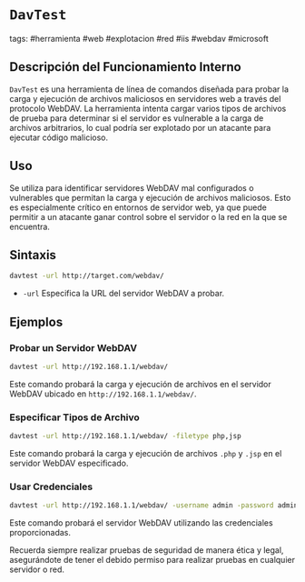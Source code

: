 #  `DavTest`

tags: #herramienta #web #explotacion #red #iis #webdav #microsoft

## Descripción del Funcionamiento Interno
`DavTest` es una herramienta de línea de comandos diseñada para probar la carga y ejecución de archivos maliciosos en servidores web a través del protocolo WebDAV. La herramienta intenta cargar varios tipos de archivos de prueba para determinar si el servidor es vulnerable a la carga de archivos arbitrarios, lo cual podría ser explotado por un atacante para ejecutar código malicioso.

## Uso
Se utiliza para identificar servidores WebDAV mal configurados o vulnerables que permitan la carga y ejecución de archivos maliciosos. Esto es especialmente crítico en entornos de servidor web, ya que puede permitir a un atacante ganar control sobre el servidor o la red en la que se encuentra.

## Sintaxis
```bash
davtest -url http://target.com/webdav/
```
- `-url` Especifica la URL del servidor WebDAV a probar.

## Ejemplos

### Probar un Servidor WebDAV
```bash
davtest -url http://192.168.1.1/webdav/
```
Este comando probará la carga y ejecución de archivos en el servidor WebDAV ubicado en `http://192.168.1.1/webdav/`.

### Especificar Tipos de Archivo
```bash
davtest -url http://192.168.1.1/webdav/ -filetype php,jsp
```
Este comando probará la carga y ejecución de archivos `.php` y `.jsp` en el servidor WebDAV especificado.

### Usar Credenciales
```bash
davtest -url http://192.168.1.1/webdav/ -username admin -password admin
```
Este comando probará el servidor WebDAV utilizando las credenciales proporcionadas.

Recuerda siempre realizar pruebas de seguridad de manera ética y legal, asegurándote de tener el debido permiso para realizar pruebas en cualquier servidor o red.
